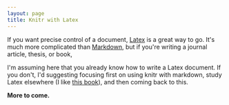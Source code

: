 ```yaml
---
layout: page
title: Knitr with Latex
---
```


If you want precise control of a document,
[Latex](http://www.latex-project.org) is a great way to go. It's much
more complicated than
[Markdown](http://daringfireball.net/projects/markdown/), but if you're
writing a journal article, thesis, or book, 

I'm assuming here that you already know how to write a Latex
document. If you don't, I'd suggesting focusing first on using knitr
with markdown, study Latex elsewhere (I like
[this book](http://www.amazon.com/exec/obidos/ASIN/0321173856/7210-20)),
and then coming back to this.

**More to come.**
